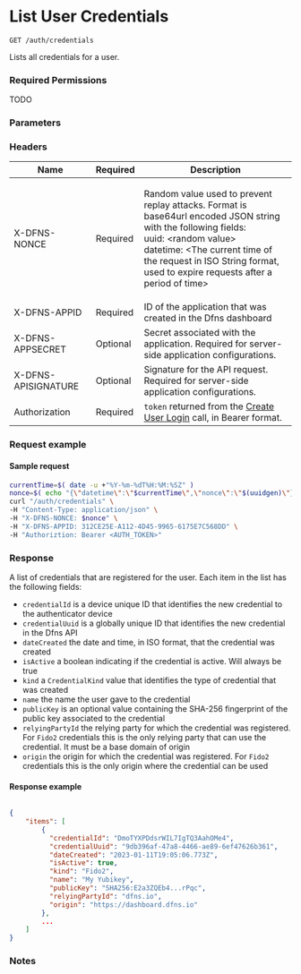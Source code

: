 # List User Credentials

`GET /auth/credentials`

Lists all credentials for a user.

### Required Permissions <a href="#scopes" id="scopes"></a>

TODO

### Parameters <a href="#parameters.1" id="parameters.1"></a>

### Headers  <a href="#request-body" id="request-body"></a>

| Name | Required | Description |
| ---- | -------- | ----------- |
| X-DFNS-NONCE | Required | <p>Random value used to prevent replay attacks. Format is base64url encoded JSON string with the following fields: <br>uuid: &#x3C;random value> <br>datetime: &#x3C;The current time of the request in ISO String format, used to expire requests after a period of time></p> |
| X-DFNS-APPID | Required | ID of the application that was created in the Dfns dashboard |
| X-DFNS-APPSECRET | Optional | Secret associated with the application. Required for server-side application configurations. |
| X-DFNS-APISIGNATURE | Optional | Signature for the API request. Required for server-side application configurations. |
| Authorization | Required | `token` returned from the [Create User Login](../login/completeLogin.md) call, in Bearer format. |

### Request example <a href="#request-body" id="request-body"></a>

#### Sample request <a href="#sample-request" id="sample-request"></a>

```bash
currentTime=$( date -u +"%Y-%m-%dT%H:%M:%SZ" )
nonce=$( echo "{\"datetime\":\"$currentTime\",\"nonce\":\"$(uuidgen)\"}" | base64 | tr '/+' '_-' | tr -d '=' )
curl "/auth/credentials" \
-H "Content-Type: application/json" \
-H "X-DFNS-NONCE: $nonce" \
-H "X-DFNS-APPID: 312CE25E-A112-4D45-9965-6175E7C568DD" \
-H "Authoriztion: Bearer <AUTH_TOKEN>"
```

### Response <a href="#response" id="response"></a>

A list of credentials that are registered for the user. Each item in the list has the following fields:
* `credentialId` is a device unique ID that identifies the new credential to the authenticator device
* `credentialUuid` is a globally unique ID that identifies the new credential in the Dfns API
* `dateCreated` the date and time, in ISO format, that the credential was created
* `isActive` a boolean indicating if the credential is active. Will always be true
* `kind` a `CredentialKind` value that identifies the type of credential that was created
* `name` the name the user gave to the credential
* `publicKey` is an optional value containing the SHA-256 fingerprint of the public key associated to the credential
* `relyingPartyId` the relying party for which the credential was registered. For `Fido2` credentials this is the only relying party that can use the credential. It must be a base domain of origin
* `origin` the origin for which the credential was registered. For `Fido2` credentials this is the only origin where the credential can be used

#### Response example <a href="#response-example" id="response-example"></a>

```json

{
    "items": [
        {
          "credentialId": "DmoTYXPDdsrWIL7IgTQ3AahOMe4",
          "credentialUuid": "9db396af-47a8-4466-ae89-6ef47626b361",
          "dateCreated": "2023-01-11T19:05:06.773Z",
          "isActive": true,
          "kind": "Fido2",
          "name": "My Yubikey",
          "publicKey": "SHA256:E2a3ZQEb4...rPqc",
          "relyingPartyId": "dfns.io",
          "origin": "https://dashboard.dfns.io"
        },
        ...
    ]
}
```

### Notes <a href="#notes" id="notes"></a>

